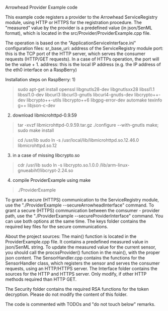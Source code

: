 Arrowhead Provider Example code

This example code registers a provider to the Arrowhead ServiceRegistry module, 
using HTTP or HTTPS for the registration procedure.
The "measured" value by the provider is a predefined value (in json/SenML format), 
which is located in the src/Provider/ProviderExample.cpp file.

The operation is based on the "ApplicationServiceInterface.ini" configuration files:
  sr_base_uri: address of the ServiceRegistry module
  port: this is the TCP port of the HTTP server, which serves the consumer requests (HTTP/GET requests).
  In a case of HTTPs operation, the port will be the value + 1.
  address: this is the local IP address (e.g. the IP address of the eth0 interface on a RaspBerry)

Installation steps on RaspBerry:
1) 
> sudo apt-get install openssl libgnutls28-dev libgnutlsxx28 libssl1.1 libssl1.0-dev libcurl3 libcurl3-gnutls libcurl4-gnutls-dev libcrypto++-dev libcrypto++-utils libcrypto++6 libgpg-error-dev automake texinfo g++ libjson-c-dev

2) download libmicrohttpd-0.9.59
> tar -xvzf libmicrohttpd-0.9.59.tar.gz
> ./configure --with-gnutls
> make; sudo make install

> cd /usr/lib
> sudo ln -s /usr/local/lib/libmicrohttpd.so.12.46.0 libmicrohttpd.so.12

3) in a case of missing libcrypto.so
> cdr /usr/lib
> sudo ln -s libcrypto.so.1.0.0 /lib/arm-linux-gnueabihf/libcrypt-2.24.so

4) compile ProviderExample using make
> ./ProviderExample

To grant a secure (HTTPS) communication  to the ServiceRegistry module, use the "./ProviderExample --secureArrowheadInterface" command.
To grant a secure (HTTPS) communication between the comsumer - provider path, use the "./ProviderExample --secureProviderInterface" command.
You can use both options at the same time.
The keys folder contains the required key files for the secure communications. 

About the project sources:
The main() function is located in the ProviderExample.cpp file. It contains a predefined measured value in json/SenML string.
To update the measured value for the current sensor, you should call the procssProvider() function in the main(), with the proper json content.
The SensorHandler.cpp contains the functions for the SensorHandler class, which registers the sensor and serves the consumer requests, using an HTTP/HTTPS server.
The Interface folder contains the sources for the HTTP and HTTPS server. Only modify, if other HTTP methods required than HTTP GET.

The Security folder contains the required RSA functions for the token decryption. Please do not modify the content of this folder.

The code is commented with TODOs and "do not touch below" remarks.
